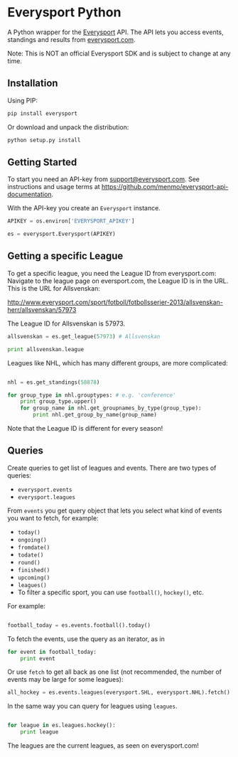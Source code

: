 Everysport Python 
=================

A Python wrapper for the [Everysport](https://github.com/menmo/everysport-api-documentation) API. The API lets you access events, standings and results from [everysport.com](http://everysport.com). 

Note: This is NOT an official Everysport SDK and is subject to change at any time. 


## Installation

Using PIP:

```python
pip install everysport
```

Or download and unpack the distribution:

```python
python setup.py install
```


## Getting Started

To start you need an API-key from support@everysport.com. See instructions and usage terms at https://github.com/menmo/everysport-api-documentation.


With the API-key you create an ```Everysport``` instance. 

```python
APIKEY = os.environ['EVERYSPORT_APIKEY'] 

es = everysport.Everysport(APIKEY)
```


## Getting a specific League 

To get a specific league, you need the League ID from everysport.com: Navigate to the league page on eversport.com, the League ID is in the URL. This is the URL for Allsvenskan:

http://www.everysport.com/sport/fotboll/fotbollsserier-2013/allsvenskan-herr/allsvenskan/57973

The League ID for Allsvenskan is 57973. 

```python 
allsvenskan = es.get_league(57973) # Allsvenskan

print allsvenskan.league

```

Leagues like NHL, which has many different groups, are more complicated: 

```python

nhl = es.get_standings(58878)

for group_type in nhl.grouptypes: # e.g. 'conference'
    print group_type.upper()    
    for group_name in nhl.get_groupnames_by_type(group_type):         
        print nhl.get_group_by_name(group_name)

```

Note that the League ID is different for every season! 

## Queries

Create queries to get list of leagues and events. There are two types of queries: 

- ```everysport.events```
- ```everysport.leagues```

From ```events``` you get query object that lets you select what kind of events you want to fetch, for example:

- ```today()```
- ```ongoing()```
- ```fromdate()```
- ```todate()```
- ```round()```
- ```finished()```
- ```upcoming()```
- ```leagues()```
- To filter a specific sport, you can use ```football()```, ```hockey()```, etc.

For example: 

```python

football_today = es.events.football().today()

``` 

To fetch the events, use the query as an iterator, as in
```python
for event in football_today:
	print event
```

Or use ```fetch``` to get all back as one list (not recommended, the number of events may be large for some leagues):

```python
all_hockey = es.events.leagues(everysport.SHL, everysport.NHL).fetch()
```

In the same way you can query for leagues using ```leagues```.


```python

for league in es.leagues.hockey():
    print league

```

The leagues are the current leagues, as seen on everysport.com!

 


















